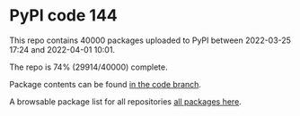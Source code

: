 # PyPI code 144

This repo contains 40000 packages uploaded to PyPI between 
2022-03-25 17:24 and 2022-04-01 10:01.

The repo is 74% (29914/40000) complete.

Package contents can be found [in the code branch](https://github.com/pypi-data/pypi-mirror-144/tree/code/packages).

A browsable package list for all repositories [all packages here](https://pypi-data.github.io/website/repositories/pypi-mirror-144).


